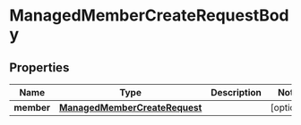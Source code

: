 

# ManagedMemberCreateRequestBody


## Properties

Name | Type | Description | Notes
------------ | ------------- | ------------- | -------------
**member** | [**ManagedMemberCreateRequest**](ManagedMemberCreateRequest.md) |  |  [optional]



